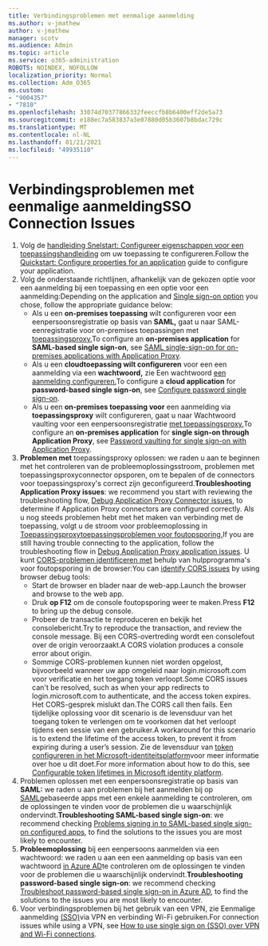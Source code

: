 ```yaml
---
title: Verbindingsproblemen met eenmalige aanmelding
ms.author: v-jmathew
author: v-jmathew
manager: scotv
ms.audience: Admin
ms.topic: article
ms.service: o365-administration
ROBOTS: NOINDEX, NOFOLLOW
localization_priority: Normal
ms.collection: Adm_O365
ms.custom:
- "9004357"
- "7810"
ms.openlocfilehash: 33074d70377866332feeccfb8b6400eff2de5a73
ms.sourcegitcommit: e188ec7a583837a3e07880d05b3607b8bdac729c
ms.translationtype: MT
ms.contentlocale: nl-NL
ms.lasthandoff: 01/21/2021
ms.locfileid: "49935110"
---
```

# <a name="sso-connection-issues"></a><span data-ttu-id="e35a6-102">Verbindingsproblemen met eenmalige aanmelding</span><span class="sxs-lookup"><span data-stu-id="e35a6-102">SSO Connection Issues</span></span>

1. <span data-ttu-id="e35a6-103">Volg de [handleiding Snelstart: Configureer eigenschappen voor een toepassingshandleiding](https://docs.microsoft.com/azure/active-directory/manage-apps/add-application-portal-configure) om uw toepassing te configureren.</span><span class="sxs-lookup"><span data-stu-id="e35a6-103">Follow the [Quickstart: Configure properties for an application](https://docs.microsoft.com/azure/active-directory/manage-apps/add-application-portal-configure) guide to configure your application.</span></span>
2. <span data-ttu-id="e35a6-104">Volg de onderstaande [](https://docs.microsoft.com/azure/active-directory/manage-apps/sso-options) richtlijnen, afhankelijk van de gekozen optie voor een aanmelding bij een toepassing en een optie voor een aanmelding:</span><span class="sxs-lookup"><span data-stu-id="e35a6-104">Depending on the application and [Single sign-on option](https://docs.microsoft.com/azure/active-directory/manage-apps/sso-options) you chose, follow the appropriate guidance below:</span></span>
    - <span data-ttu-id="e35a6-105">Als u een **on-premises toepassing** wilt configureren voor een eenpersoonsregistratie op basis van **SAML,** gaat u naar SAML-eenregistratie voor on-premises toepassingen met [toepassingsproxy.](https://docs.microsoft.com/azure/active-directory/manage-apps/application-proxy-configure-single-sign-on-on-premises-apps)</span><span class="sxs-lookup"><span data-stu-id="e35a6-105">To configure an **on-premises application** for **SAML-based single sign-on**, see [SAML single-sign-on for on-premises applications with Application Proxy](https://docs.microsoft.com/azure/active-directory/manage-apps/application-proxy-configure-single-sign-on-on-premises-apps).</span></span>
    - <span data-ttu-id="e35a6-106">Als u een **cloudtoepassing wilt configureren** voor een een aanmelding via een **wachtwoord,** zie Een wachtwoord [een aanmelding configureren.](https://docs.microsoft.com/azure/active-directory/manage-apps/configure-password-single-sign-on-non-gallery-applications)</span><span class="sxs-lookup"><span data-stu-id="e35a6-106">To configure a **cloud application** for **password-based single sign-on**, see  [Configure password single sign-on](https://docs.microsoft.com/azure/active-directory/manage-apps/configure-password-single-sign-on-non-gallery-applications).</span></span>
    - <span data-ttu-id="e35a6-107">Als u een **on-premises toepassing voor** een aanmelding via **toepassingsproxy** wilt configureren, gaat u naar Wachtwoord vaulting voor een eenpersoonsregistratie [met toepassingsproxy.](https://docs.microsoft.com/azure/active-directory/manage-apps/application-proxy-configure-single-sign-on-password-vaulting)</span><span class="sxs-lookup"><span data-stu-id="e35a6-107">To configure an **on-premises application** for **single sign-on through Application Proxy**, see [Password vaulting for single sign-on with Application Proxy](https://docs.microsoft.com/azure/active-directory/manage-apps/application-proxy-configure-single-sign-on-password-vaulting).</span></span>
3. <span data-ttu-id="e35a6-108">**Problemen met** toepassingsproxy oplossen: we raden u [](https://docs.microsoft.com/azure/active-directory/manage-apps/application-proxy-debug-connectors)aan te beginnen met het controleren van de probleemoplossingsstroom, problemen met toepassingsproxyconnector opsporen, om te bepalen of de connectors voor toepassingsproxy's correct zijn geconfigureerd.</span><span class="sxs-lookup"><span data-stu-id="e35a6-108">**Troubleshooting Application Proxy issues**: we recommend you start with reviewing the troubleshooting flow, [Debug Application Proxy Connector issues](https://docs.microsoft.com/azure/active-directory/manage-apps/application-proxy-debug-connectors), to determine if Application Proxy connectors are configured correctly.</span></span> <span data-ttu-id="e35a6-109">Als u nog steeds problemen hebt met het maken van verbinding met de toepassing, volgt u de stroom voor probleemoplossing in [Toepassingsproxytoepassingsproblemen voor foutopsporing.](https://docs.microsoft.com/azure/active-directory/manage-apps/application-proxy-debug-apps)</span><span class="sxs-lookup"><span data-stu-id="e35a6-109">If you are still having trouble connecting to the application, follow the troubleshooting flow in [Debug Application Proxy application issues](https://docs.microsoft.com/azure/active-directory/manage-apps/application-proxy-debug-apps).</span></span> <span data-ttu-id="e35a6-110">U kunt [CORS-problemen identificeren met](https://docs.microsoft.com/azure/active-directory/manage-apps/application-proxy-understand-cors-issues#understand-and-identify-cors-issues) behulp van hulpprogramma's voor foutopsporing in de browser:</span><span class="sxs-lookup"><span data-stu-id="e35a6-110">You can [identify CORS issues](https://docs.microsoft.com/azure/active-directory/manage-apps/application-proxy-understand-cors-issues#understand-and-identify-cors-issues) by using browser debug tools:</span></span>
    - <span data-ttu-id="e35a6-111">Start de browser en blader naar de web-app.</span><span class="sxs-lookup"><span data-stu-id="e35a6-111">Launch the browser and browse to the web app.</span></span>
    - <span data-ttu-id="e35a6-112">Druk **op F12** om de console foutopsporing weer te maken.</span><span class="sxs-lookup"><span data-stu-id="e35a6-112">Press **F12** to bring up the debug console.</span></span>
    - <span data-ttu-id="e35a6-113">Probeer de transactie te reproduceren en bekijk het consolebericht.</span><span class="sxs-lookup"><span data-stu-id="e35a6-113">Try to reproduce the transaction, and review the console message.</span></span> <span data-ttu-id="e35a6-114">Bij een CORS-overtreding wordt een consolefout over de origin veroorzaakt.</span><span class="sxs-lookup"><span data-stu-id="e35a6-114">A CORS violation produces a console error about origin.</span></span>
    - <span data-ttu-id="e35a6-115">Sommige CORS-problemen kunnen niet worden opgelost, bijvoorbeeld wanneer uw app omgeleid naar login.microsoft.com voor verificatie en het toegang token verloopt.</span><span class="sxs-lookup"><span data-stu-id="e35a6-115">Some CORS issues can't be resolved, such as when your app redirects to login.microsoft.com to authenticate, and the access token expires.</span></span> <span data-ttu-id="e35a6-116">Het CORS-gesprek mislukt dan.</span><span class="sxs-lookup"><span data-stu-id="e35a6-116">The CORS call then fails.</span></span> <span data-ttu-id="e35a6-117">Een tijdelijke oplossing voor dit scenario is de levensduur van het toegang token te verlengen om te voorkomen dat het verloopt tijdens een sessie van een gebruiker.</span><span class="sxs-lookup"><span data-stu-id="e35a6-117">A workaround for this scenario is to extend the lifetime of the access token, to prevent it from expiring during a user’s session.</span></span> <span data-ttu-id="e35a6-118">Zie de levensduur van [token configureren in het Microsoft-identiteitsplatform](https://docs.microsoft.com/azure/active-directory/develop/active-directory-configurable-token-lifetimes)voor meer informatie over hoe u dit doet.</span><span class="sxs-lookup"><span data-stu-id="e35a6-118">For more information about how to do this, see [Configurable token lifetimes in Microsoft identity platform](https://docs.microsoft.com/azure/active-directory/develop/active-directory-configurable-token-lifetimes).</span></span>
4. <span data-ttu-id="e35a6-119">Problemen oplossen met een eenpersoonsregistratie op basis van **SAML:** we raden u aan problemen bij het aanmelden bij op [SAML](https://docs.microsoft.com/azure/active-directory/manage-apps/application-sign-in-problem-federated-sso-gallery)gebaseerde apps met een enkele aanmelding te controleren, om de oplossingen te vinden voor de problemen die u waarschijnlijk ondervindt.</span><span class="sxs-lookup"><span data-stu-id="e35a6-119">**Troubleshooting SAML-based single sign-on**: we recommend checking [Problems signing in to SAML-based single sign-on configured apps](https://docs.microsoft.com/azure/active-directory/manage-apps/application-sign-in-problem-federated-sso-gallery), to find the solutions to the issues you are most likely to encounter.</span></span>
5. <span data-ttu-id="e35a6-120">**Probleemoplossing** bij een eenpersoons aanmelden via een wachtwoord: we raden u aan een een aanmelding op basis van een wachtwoord [in Azure AD](https://docs.microsoft.com/azure/active-directory/manage-apps/troubleshoot-password-based-sso)te controleren om de oplossingen te vinden voor de problemen die u waarschijnlijk ondervindt.</span><span class="sxs-lookup"><span data-stu-id="e35a6-120">**Troubleshooting password-based single sign-on**: we recommend checking [Troubleshoot password-based single sign-on in Azure AD](https://docs.microsoft.com/azure/active-directory/manage-apps/troubleshoot-password-based-sso), to find the solutions to the issues you are most likely to encounter.</span></span>
6. <span data-ttu-id="e35a6-121">Voor verbindingsproblemen bij het gebruik van een VPN, zie Eenmalige aanmelding [(SSO)](https://docs.microsoft.com/windows/security/identity-protection/vpn/how-to-use-single-sign-on-sso-over-vpn-and-wi-fi-connections)via VPN en verbinding Wi-Fi gebruiken.</span><span class="sxs-lookup"><span data-stu-id="e35a6-121">For connection issues while using a VPN, see [How to use single sign on (SSO) over VPN and Wi-Fi connections](https://docs.microsoft.com/windows/security/identity-protection/vpn/how-to-use-single-sign-on-sso-over-vpn-and-wi-fi-connections).</span></span>
